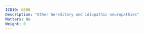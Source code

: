 ```yaml
---
ICD10: G608
Description: "Other hereditary and idiopathic neuropathies"
Matters: No
Weight: 0
---
```

